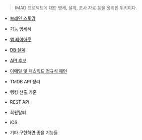 > IMAD 프로젝트에 대한 명세, 설계, 조사 자료 등을 정리한 위키이다.

- [브레인 스토밍](./%EB%B8%8C%EB%A0%88%EC%9D%B8-%EC%8A%A4%ED%86%A0%EB%B0%8D)

- [기능 명세서](./%EA%B8%B0%EB%8A%A5-%EB%AA%85%EC%84%B8%EC%84%9C)

- [앱 레이아웃](./%EC%95%B1-%EB%A0%88%EC%9D%B4%EC%95%84%EC%9B%83)

- [DB 설계](./DB-%EC%84%A4%EA%B3%84)

- [API 후보](./API-%ED%9B%84%EB%B3%B4)

- [이메일 및 패스워드 정규식 패턴](./이메일-및-패스워드-정규식-패턴#이메일-정규식패턴)

- TMDB API 정리

- 랭킹 산출 기준

- REST API

- 회원탈퇴

- iOS

- 기타 구현하면 좋을 기능들